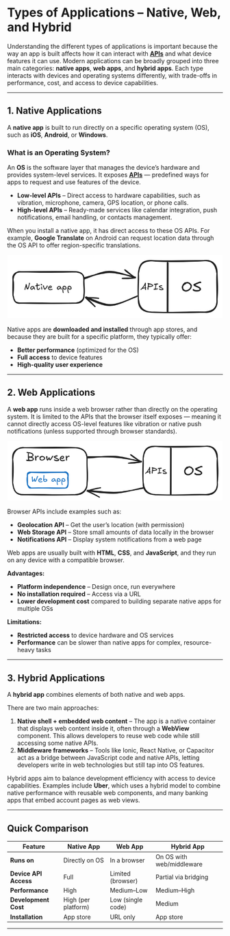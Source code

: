 # **Types of Applications – Native, Web, and Hybrid**

Understanding the different types of applications is important because the way an app is built affects how it can interact with **[APIs](/docs/fundamentals/api.md)** and what device features it can use.
Modern applications can be broadly grouped into three main categories: **native apps**, **web apps**, and **hybrid apps**.
Each type interacts with devices and operating systems differently, with trade-offs in performance, cost, and access to device capabilities.

---

## **1. Native Applications**

A **native app** is built to run directly on a specific operating system (OS), such as **iOS**, **Android**, or **Windows**.

### **What is an Operating System?**

An **OS** is the software layer that manages the device’s hardware and provides system-level services. It exposes **[APIs](/docs/fundamentals/api.md)** — predefined ways for apps to request and use features of the device.

* **Low-level APIs** – Direct access to hardware capabilities, such as vibration, microphone, camera, GPS location, or phone calls.
* **High-level APIs** – Ready-made services like calendar integration, push notifications, email handling, or contacts management.

When you install a native app, it has direct access to these OS APIs.
For example, **Google Translate** on Android can request location data through the OS API to offer region-specific translations.

![Alt text for accessibility](/assets/images/Native_App.png)

Native apps are **downloaded and installed** through app stores, and because they are built for a specific platform, they typically offer:

* **Better performance** (optimized for the OS)
* **Full access** to device features
* **High-quality user experience**

---

## **2. Web Applications**

A **web app** runs inside a web browser rather than directly on the operating system.
It is limited to the APIs that the browser itself exposes — meaning it cannot directly access OS-level features like vibration or native push notifications (unless supported through browser standards).

![Alt text for accessibility](/assets/images/Web_App.png)

Browser APIs include examples such as:

* **Geolocation API** – Get the user’s location (with permission)
* **Web Storage API** – Store small amounts of data locally in the browser
* **Notifications API** – Display system notifications from a web page

Web apps are usually built with **HTML**, **CSS**, and **JavaScript**, and they run on any device with a compatible browser.

**Advantages:**

* **Platform independence** – Design once, run everywhere
* **No installation required** – Access via a URL
* **Lower development cost** compared to building separate native apps for multiple OSs

**Limitations:**

* **Restricted access** to device hardware and OS services
* **Performance** can be slower than native apps for complex, resource-heavy tasks

---

## **3. Hybrid Applications**

A **hybrid app** combines elements of both native and web apps.

There are two main approaches:

1. **Native shell + embedded web content** – The app is a native container that displays web content inside it, often through a **WebView** component. This allows developers to reuse web code while still accessing some native APIs.
2. **Middleware frameworks** – Tools like Ionic, React Native, or Capacitor act as a bridge between JavaScript code and native APIs, letting developers write in web technologies but still tap into OS features.

Hybrid apps aim to balance development efficiency with access to device capabilities.
Examples include **Uber**, which uses a hybrid model to combine native performance with reusable web components, and many banking apps that embed account pages as web views.

---

## **Quick Comparison**

| Feature               | Native App          | Web App           | Hybrid App                |
| --------------------- | ------------------- | ----------------- | ------------------------- |
| **Runs on**           | Directly on OS      | In a browser      | On OS with web/middleware |
| **Device API Access** | Full                | Limited (browser) | Partial via bridging      |
| **Performance**       | High                | Medium–Low        | Medium–High               |
| **Development Cost**  | High (per platform) | Low (single code) | Medium                    |
| **Installation**      | App store           | URL only          | App store                 |

---
